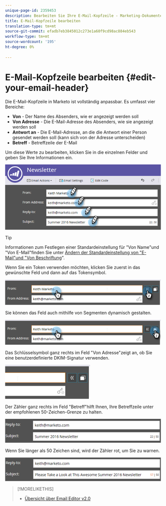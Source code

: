 ```yaml
---
unique-page-id: 2359453
description: Bearbeiten Sie Ihre E-Mail-Kopfzeile - Marketing-Dokumente - Produktdokumentation
title: E-Mail-Kopfzeile bearbeiten
translation-type: tm+mt
source-git-commit: efadb7eb3845012c273e1a60f9cd98ac884eb543
workflow-type: tm+mt
source-wordcount: '195'
ht-degree: 0%

---
```



# E-Mail-Kopfzeile bearbeiten {#edit-your-email-header}

Die E-Mail-Kopfzeile in Marketo ist vollständig anpassbar. Es umfasst vier Bereiche:

* **Von** - Der Name des Absenders, wie er angezeigt werden soll
* **Von Adresse** - Die E-Mail-Adresse des Absenders, wie sie angezeigt werden soll
* **Antwort an** - Die E-Mail-Adresse, an die die Antwort einer Person gesendet werden soll (kann sich von der Adresse unterscheiden)
* **Betreff** - Betreffzeile der E-Mail

Um diese Werte zu bearbeiten, klicken Sie in die einzelnen Felder und geben Sie Ihre Informationen ein.

![](assets/one-3.png)

>[!TIP]
>
>Informationen zum Festlegen einer Standardeinstellung für &quot;Von Name&quot;und &quot;Von E-Mail&quot;finden Sie unter [Ändern der Standardeinstellung von &quot;E-Mail&quot;und &quot;Von Beschriftung](/help/marketo/product-docs/administration/email-setup/change-the-default-from-email-and-from-label.md)&quot;.

Wenn Sie ein Token verwenden möchten, klicken Sie zuerst in das gewünschte Feld und dann auf das Tokensymbol.

![](assets/two-3.png)

Sie können das Feld auch mithilfe von Segmenten dynamisch gestalten.

![](assets/three-2.png)

Das Schlüsselsymbol ganz rechts im Feld &quot;Von Adresse&quot;zeigt an, ob Sie eine benutzerdefinierte DKIM-Signatur verwenden.

![](assets/four-2.png)

Der Zähler ganz rechts im Feld &quot;Betreff&quot;hilft Ihnen, Ihre Betreffzeile unter der empfohlenen 50-Zeichen-Grenze zu halten.

![](assets/five-1.png)

Wenn Sie länger als 50 Zeichen sind, wird der Zähler rot, um Sie zu warnen.

![](assets/six-1.png)

>[!MORELIKETHIS]
>
>* [Übersicht über Email Editor v2.0](/help/marketo/product-docs/email-marketing/general/email-editor-2/email-editor-v2-0-overview.md)

